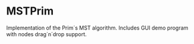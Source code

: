 MSTPrim
=======

Implementation of the Prim´s MST algorithm. Includes GUI demo program with nodes drag´n´drop support.
